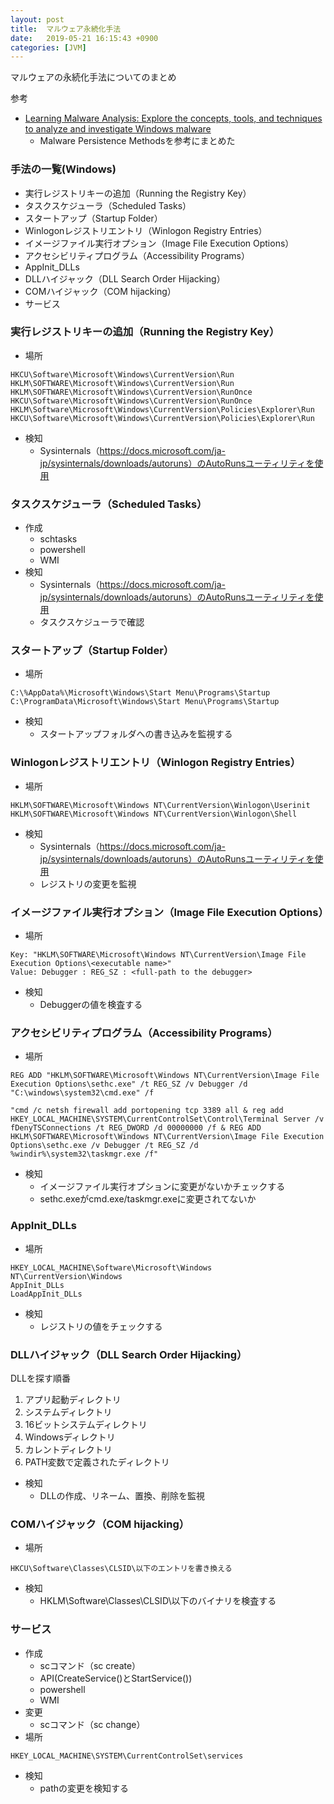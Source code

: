 ```yaml
---
layout: post
title:  マルウェア永続化手法
date:   2019-05-21 16:15:43 +0900
categories: [JVM]
---
```


マルウェアの永続化手法についてのまとめ

参考
- [Learning Malware Analysis: Explore the concepts, tools, and techniques to analyze and investigate Windows malware](https://www.amazon.co.jp/Learning-Malware-Analysis-techniques-investigate/dp/1788392507)
    - Malware Persistence Methodsを参考にまとめた

### 手法の一覧(Windows)

- 実行レジストリキーの追加（Running the Registry Key）
- タスクスケジューラ（Scheduled Tasks）
- スタートアップ（Startup Folder）
- Winlogonレジストリエントリ（Winlogon Registry Entries）
- イメージファイル実行オプション（Image File Execution Options）
- アクセシビリティプログラム（Accessibility Programs）
- AppInit_DLLs
- DLLハイジャック（DLL Search Order Hijacking）
- COMハイジャック（COM hijacking）
- サービス

### 実行レジストリキーの追加（Running the Registry Key）

- 場所

```
HKCU\Software\Microsoft\Windows\CurrentVersion\Run
HKLM\SOFTWARE\Microsoft\Windows\CurrentVersion\Run
HKLM\SOFTWARE\Microsoft\Windows\CurrentVersion\RunOnce
HKCU\Software\Microsoft\Windows\CurrentVersion\RunOnce
HKLM\Software\Microsoft\Windows\CurrentVersion\Policies\Explorer\Run
HKCU\Software\Microsoft\Windows\CurrentVersion\Policies\Explorer\Run
```

- 検知
    - Sysinternals（https://docs.microsoft.com/ja-jp/sysinternals/downloads/autoruns）のAutoRunsユーティリティを使用


### タスクスケジューラ（Scheduled Tasks）

- 作成
    - schtasks
    - powershell
    - WMI
- 検知
    - Sysinternals（https://docs.microsoft.com/ja-jp/sysinternals/downloads/autoruns）のAutoRunsユーティリティを使用
    - タスクスケジューラで確認

### スタートアップ（Startup Folder）

- 場所

```
C:\%AppData%\Microsoft\Windows\Start Menu\Programs\Startup
C:\ProgramData\Microsoft\Windows\Start Menu\Programs\Startup
```

- 検知
    - スタートアップフォルダへの書き込みを監視する

### Winlogonレジストリエントリ（Winlogon Registry Entries）

- 場所

```
HKLM\SOFTWARE\Microsoft\Windows NT\CurrentVersion\Winlogon\Userinit
HKLM\SOFTWARE\Microsoft\Windows NT\CurrentVersion\Winlogon\Shell
```

- 検知
    - Sysinternals（https://docs.microsoft.com/ja-jp/sysinternals/downloads/autoruns）のAutoRunsユーティリティを使用
    - レジストリの変更を監視

### イメージファイル実行オプション（Image File Execution Options）

- 場所

```
Key: "HKLM\SOFTWARE\Microsoft\Windows NT\CurrentVersion\Image File Execution Options\<executable name>"
Value: Debugger : REG_SZ : <full-path to the debugger>
```

- 検知
    - Debuggerの値を検査する


### アクセシビリティプログラム（Accessibility Programs）

- 場所

```
REG ADD "HKLM\SOFTWARE\Microsoft\Windows NT\CurrentVersion\Image File Execution Options\sethc.exe" /t REG_SZ /v Debugger /d "C:\windows\system32\cmd.exe" /f

"cmd /c netsh firewall add portopening tcp 3389 all & reg add HKEY_LOCAL_MACHINE\SYSTEM\CurrentControlSet\Control\Terminal Server /v fDenyTSConnections /t REG_DWORD /d 00000000 /f & REG ADD HKLM\SOFTWARE\Microsoft\Windows NT\CurrentVersion\Image File Execution Options\sethc.exe /v Debugger /t REG_SZ /d %windir%\system32\taskmgr.exe /f"
```

- 検知
    - イメージファイル実行オプションに変更がないかチェックする
    - sethc.exeがcmd.exe/taskmgr.exeに変更されてないか

### AppInit_DLLs

- 場所

```
HKEY_LOCAL_MACHINE\Software\Microsoft\Windows NT\CurrentVersion\Windows
AppInit_DLLs
LoadAppInit_DLLs
```

- 検知
    - レジストリの値をチェックする


### DLLハイジャック（DLL Search Order Hijacking）

DLLを探す順番

1. アプリ起動ディレクトリ
1. システムディレクトリ
1. 16ビットシステムディレクトリ
1. Windowsディレクトリ
1. カレントディレクトリ
1. PATH変数で定義されたディレクトリ

- 検知
    - DLLの作成、リネーム、置換、削除を監視

### COMハイジャック（COM hijacking）

- 場所

```
HKCU\Software\Classes\CLSID\以下のエントリを書き換える
```

- 検知
    - HKLM\Software\Classes\CLSID\以下のバイナリを検査する

### サービス

- 作成
    - scコマンド（sc create）
    - API(CreateService()とStartService())
    - powershell
    - WMI
- 変更
    - scコマンド（sc change）
- 場所

```
HKEY_LOCAL_MACHINE\SYSTEM\CurrentControlSet\services
```

- 検知
    - pathの変更を検知する

